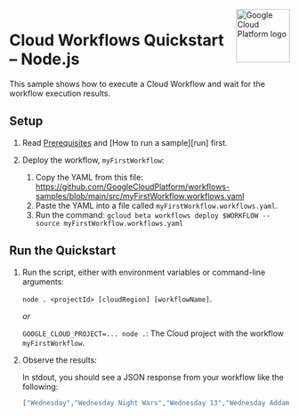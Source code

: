 <img src="https://avatars2.githubusercontent.com/u/2810941?v=3&s=96" alt="Google Cloud Platform logo" title="Google Cloud Platform" align="right" height="96" width="96"/>

# Cloud Workflows Quickstart – Node.js

This sample shows how to execute a Cloud Workflow and wait for the workflow execution results.

## Setup

1. Read [Prerequisites][prereq] and [How to run a sample][run] first.

1. Deploy the workflow, `myFirstWorkflow`:

    1. Copy the YAML from this file: https://github.com/GoogleCloudPlatform/workflows-samples/blob/main/src/myFirstWorkflow.workflows.yaml
    1. Paste the YAML into a file called `myFirstWorkflow.workflows.yaml`.
    1. Run the command: `gcloud beta workflows deploy $WORKFLOW --source myFirstWorkflow.workflows.yaml`

## Run the Quickstart

1. Run the script, either with environment variables or command-line arguments:

    `node . <projectId> [cloudRegion] [workflowName]`.

    _or_

    `GOOGLE_CLOUD_PROJECT=... node .`: The Cloud project with the workflow `myFirstWorkflow`.

1. Observe the results:

    In stdout, you should see a JSON response from your workflow like the following:

    ```json
    ["Wednesday","Wednesday Night Wars","Wednesday 13","Wednesday Addams","Wednesday Campanella","Wednesdayite","Wednesday Martin","Wednesday Campanella discography","Wednesday Night Hockey (American TV program)","Wednesday Morning, 3 A.M."]
    ```

[prereq]: ../../README.md#prerequisities
